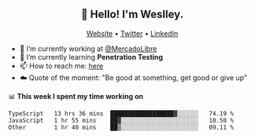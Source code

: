 <h2 align="center">👋 Hello! I'm Weslley.</h2>
<p align="center">
  <a href="http://weslleyneri.com.br">Website</a> •
  <a href="https://twitter.com/Weslley_Neri">Twitter</a> •
  <a href="https://www.linkedin.com/in/weslley-neri-3658908b">LinkedIn</a>
</p>


- 🔭 I’m currently working at [@MercadoLibre](https://github.com/mercadolibre)
- 🌱 I’m currently learning **Penetration Testing**
- 📫 How to reach me: [here](mailto:weslley39@gmail.com)
- ☁️ Quote of the moment: "Be good at something, get good or give up"

📊 **This week I spent my time working on**
<!--START_SECTION:waka-->

```text
TypeScript   13 hrs 36 mins  ██████████████████▓░░░░░░   74.19 %
JavaScript   1 hr 55 mins    ██▓░░░░░░░░░░░░░░░░░░░░░░   10.50 %
Other        1 hr 40 mins    ██▒░░░░░░░░░░░░░░░░░░░░░░   09.11 %
```

<!--END_SECTION:waka-->

<!-- Inspired by https://github.com/gruselhaus/gruselhaus -->